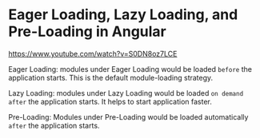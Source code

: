 # Eager Loading, Lazy Loading, and Pre-Loading in Angular
https://www.youtube.com/watch?v=S0DN8oz7LCE

Eager Loading: modules under Eager Loading
would be loaded `before` the application starts. This is
the default module-loading strategy.


Lazy Loading: modules under Lazy Loading
would be loaded `on demand after` the application
starts. It helps to start application faster.

Pre-Loading: Modules under Pre-Loading would
be loaded automatically `after` the application starts.
